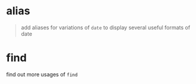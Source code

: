 # alias
> add aliases for variations of `date` to display several useful formats of date

# find
find out more usages of `find`
